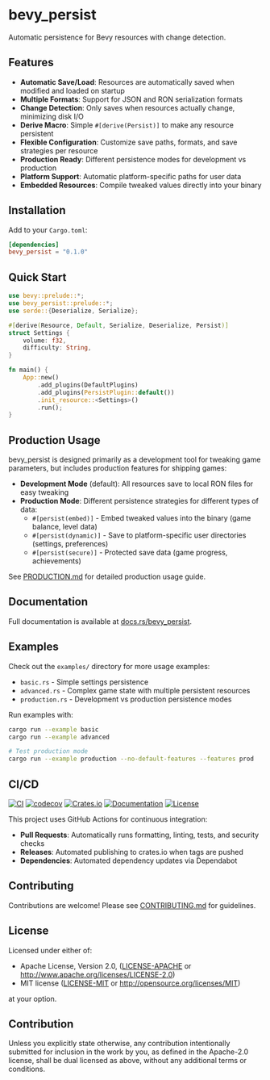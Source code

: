 # bevy_persist

Automatic persistence for Bevy resources with change detection.

## Features

- **Automatic Save/Load**: Resources are automatically saved when modified and loaded on startup
- **Multiple Formats**: Support for JSON and RON serialization formats  
- **Change Detection**: Only saves when resources actually change, minimizing disk I/O
- **Derive Macro**: Simple `#[derive(Persist)]` to make any resource persistent
- **Flexible Configuration**: Customize save paths, formats, and save strategies per resource
- **Production Ready**: Different persistence modes for development vs production
- **Platform Support**: Automatic platform-specific paths for user data
- **Embedded Resources**: Compile tweaked values directly into your binary

## Installation

Add to your `Cargo.toml`:

```toml
[dependencies]
bevy_persist = "0.1.0"
```

## Quick Start

```rust
use bevy::prelude::*;
use bevy_persist::prelude::*;
use serde::{Deserialize, Serialize};

#[derive(Resource, Default, Serialize, Deserialize, Persist)]
struct Settings {
    volume: f32,
    difficulty: String,
}

fn main() {
    App::new()
        .add_plugins(DefaultPlugins)
        .add_plugins(PersistPlugin::default())
        .init_resource::<Settings>()
        .run();
}
```

## Production Usage

bevy_persist is designed primarily as a development tool for tweaking game parameters, but includes production features for shipping games:

- **Development Mode** (default): All resources save to local RON files for easy tweaking
- **Production Mode**: Different persistence strategies for different types of data:
  - `#[persist(embed)]` - Embed tweaked values into the binary (game balance, level data)
  - `#[persist(dynamic)]` - Save to platform-specific user directories (settings, preferences) 
  - `#[persist(secure)]` - Protected save data (game progress, achievements)

See [PRODUCTION.md](PRODUCTION.md) for detailed production usage guide.

## Documentation

Full documentation is available at [docs.rs/bevy_persist](https://docs.rs/bevy_persist).

## Examples

Check out the `examples/` directory for more usage examples:
- `basic.rs` - Simple settings persistence
- `advanced.rs` - Complex game state with multiple persistent resources  
- `production.rs` - Development vs production persistence modes

Run examples with:
```bash
cargo run --example basic
cargo run --example advanced

# Test production mode
cargo run --example production --no-default-features --features prod
```

## CI/CD

[![CI](https://github.com/Alex-Gilbert/bevy_persist/actions/workflows/ci.yml/badge.svg)](https://github.com/Alex-Gilbert/bevy_persist/actions/workflows/ci.yml)
[![codecov](https://codecov.io/gh/Alex-Gilbert/bevy_persist/branch/main/graph/badge.svg)](https://codecov.io/gh/Alex-Gilbert/bevy_persist)
[![Crates.io](https://img.shields.io/crates/v/bevy_persist.svg)](https://crates.io/crates/bevy_persist)
[![Documentation](https://docs.rs/bevy_persist/badge.svg)](https://docs.rs/bevy_persist)
[![License](https://img.shields.io/crates/l/bevy_persist.svg)](./LICENSE-MIT)

This project uses GitHub Actions for continuous integration:

- **Pull Requests**: Automatically runs formatting, linting, tests, and security checks
- **Releases**: Automated publishing to crates.io when tags are pushed
- **Dependencies**: Automated dependency updates via Dependabot

## Contributing

Contributions are welcome! Please see [CONTRIBUTING.md](.github/CONTRIBUTING.md) for guidelines.

## License

Licensed under either of:

- Apache License, Version 2.0, ([LICENSE-APACHE](LICENSE-APACHE) or http://www.apache.org/licenses/LICENSE-2.0)
- MIT license ([LICENSE-MIT](LICENSE-MIT) or http://opensource.org/licenses/MIT)

at your option.

## Contribution

Unless you explicitly state otherwise, any contribution intentionally submitted
for inclusion in the work by you, as defined in the Apache-2.0 license, shall be
dual licensed as above, without any additional terms or conditions.